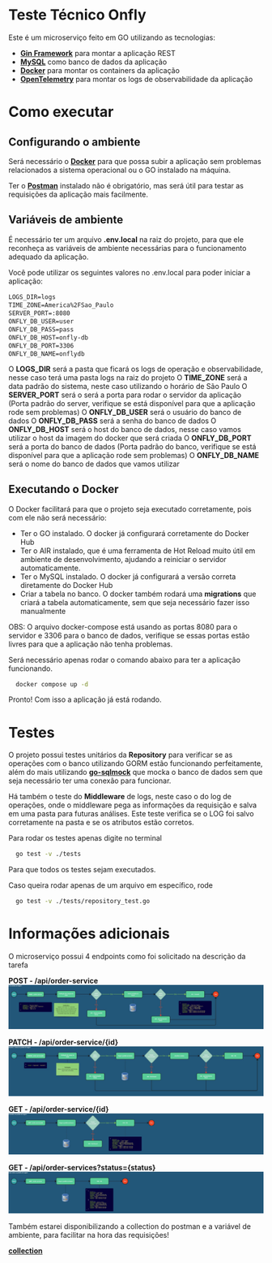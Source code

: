 
# Teste Técnico Onfly

Este é um microserviço feito em GO utilizando as tecnologias:
* **[Gin Framework](https://github.com/gin-gonic/gin)** para montar a aplicação REST
* **[MySQL](https://www.mysql.com/)** como banco de dados da aplicação
* **[Docker](https://www.docker.com/)** para montar os containers da aplicação
* **[OpenTelemetry](https://opentelemetry.io/docs/languages/go/)** para montar os logs de observabilidade da aplicação

# Como executar

**Configurando o ambiente**
---

Será necessário o **[Docker](https://www.docker.com/)** para que possa subir a aplicação sem problemas relacionados a sistema operacional ou o GO instalado na máquina. 

Ter o **[Postman](https://www.postman.com/)** instalado não é obrigatório, mas será útil para testar as requisições da aplicação mais facilmente.

**Variáveis de ambiente**
---

É necessário ter um arquivo **.env.local** na raiz do projeto, para que ele reconheça as variáveis de ambiente necessárias para o funcionamento adequado da aplicação.

Você pode utilizar os seguintes valores no .env.local para poder iniciar a aplicação:

```shell
LOGS_DIR=logs
TIME_ZONE=America%2FSao_Paulo
SERVER_PORT=:8080
ONFLY_DB_USER=user
ONFLY_DB_PASS=pass
ONFLY_DB_HOST=onfly-db
ONFLY_DB_PORT=3306
ONFLY_DB_NAME=onflydb
```

O **LOGS_DIR** será a pasta que ficará os logs de operação e observabilidade, nesse caso terá uma pasta logs na raiz do projeto
O **TIME_ZONE** será a data padrão do sistema, neste caso utilizando o horário de São Paulo
O **SERVER_PORT** será o será a porta para rodar o servidor da aplicação (Porta padrão do server, verifique se está disponível para que a aplicação rode sem problemas)
O **ONFLY_DB_USER** será o usuário do banco de dados
O **ONFLY_DB_PASS** será a senha do banco de dados
O **ONFLY_DB_HOST** será o host do banco de dados, nesse caso vamos utilizar o host da imagem do docker que será criada
O **ONFLY_DB_PORT** será a porta do banco de dados (Porta padrão do banco, verifique se está disponível para que a aplicação rode sem problemas)
O **ONFLY_DB_NAME** será o nome do banco de dados que vamos utilizar

**Executando o Docker**
---

O Docker facilitará para que o projeto seja executado corretamente, pois com ele não será necessário:

* Ter o GO instalado. O docker já configurará corretamente do Docker Hub
* Ter o AIR instalado, que é uma ferramenta de Hot Reload muito útil em ambiente de desenvolvimento, ajudando a reiniciar o servidor automaticamente.
* Ter o MySQL instalado. O docker já configurará a versão correta diretamente do Docker Hub
* Criar a tabela no banco. O docker também rodará uma **migrations** que criará a tabela automaticamente, sem que seja necessário fazer isso manualmente

OBS: O arquivo docker-compose está usando as portas 8080 para o servidor e 3306 para o banco de dados, verifique se essas portas estão livres para que a aplicação não tenha problemas.

Será necessário apenas rodar o comando abaixo para ter a aplicação funcionando.

```bash
  docker compose up -d
```

Pronto! Com isso a aplicação já está rodando.

# Testes

O projeto possui testes unitários da **Repository** para verificar se as operações com o banco utilizando GORM estão funcionando perfeitamente, além do mais utilizando **[go-sqlmock](https://github.com/DATA-DOG/go-sqlmock)** que mocka o banco de dados sem que seja necessário ter uma conexão para funcionar.

Há também o teste do **Middleware** de logs, neste caso o do log de operações, onde o middleware pega as informações da requisição e salva em uma pasta para futuras análises. Este teste verifica se o LOG foi salvo corretamente na pasta e se os atributos estão corretos.

Para rodar os testes apenas digite no terminal

```bash
  go test -v ./tests
```

Para que todos os testes sejam executados.

Caso queira rodar apenas de um arquivo em específico, rode

```bash
  go test -v ./tests/repository_test.go 
```

# Informações adicionais

O microserviço possui 4 endpoints como foi solicitado na descrição da tarefa

**POST - /api/order-service**
![POST](./assets/imgs/post.jpg)

**PATCH - /api/order-service/{id}**
![PATCH](./assets/imgs/patch.jpg)

**GET - /api/order-service/{id}**
![GET ID](./assets/imgs/get_id.jpg)

**GET - /api/order-services?status={status}**
![GET ALL](./assets/imgs/get_all.jpg)

Também estarei disponibilizando a collection do postman e a variável de ambiente, para facilitar na hora das requisições!

**[collection](https://drive.google.com/drive/folders/1bjHgkknJoz05gOzzJZUCefQ-nHktM9xD)**